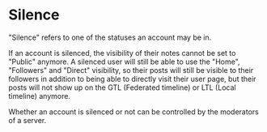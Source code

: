 # Silence
"Silence" refers to one of the statuses an account may be in.

If an account is silenced, the visibility of their notes cannot be set to "Public" anymore. A silenced user will still be able to use the "Home", "Followers" and "Direct" visibility, so their posts will still be visible to their followers in addition to being able to directly visit their user page, but their posts will not show up on the GTL (Federated timeline) or LTL (Local timeline) anymore.

Whether an account is silenced or not can be controlled by the moderators of a server.
